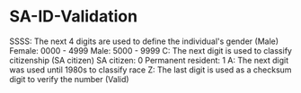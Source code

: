 # SA-ID-Validation
SSSS: The next 4 digits are used to define the individual's gender (Male)
Female: 0000 - 4999
Male: 5000 - 9999
C: The next digit is used to classify citizenship (SA citizen)
SA citizen: 0
Permanent resident: 1
A: The next digit was used until 1980s to classify race
Z: The last digit is used as a checksum digit to verify the number (Valid)
